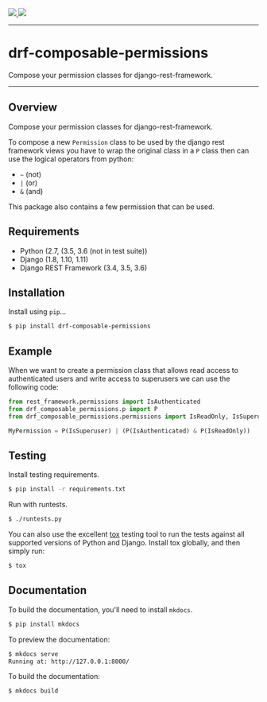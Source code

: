 <div class="badges">
    <a href="http://travis-ci.org/jgadelange/drf-composable-permissions">
        <img src="https://travis-ci.org/jgadelange/drf-composable-permissions.svg?branch=master">
    </a>
    <a href="https://pypi.python.org/pypi/drf-composable-permissions">
        <img src="https://img.shields.io/pypi/v/drf-composable-permissions.svg">
    </a>
</div>

---

# drf-composable-permissions

Compose your permission classes for django-rest-framework.

---

## Overview

Compose your permission classes for django-rest-framework.

To compose a new `Permission` class to be used by the django rest framework views you have to wrap the original class in
a `P` class then can use the logical operators from python:
 
  - `~` (not)
  - `|` (or)
  - `&` (and)

This package also contains a few permission that can be used.

## Requirements

*  Python (2.7, (3.5, 3.6 (not in test suite))
*  Django (1.8, 1.10, 1.11)
*  Django REST Framework (3.4, 3.5, 3.6)

## Installation

Install using `pip`...

```bash
$ pip install drf-composable-permissions
```

## Example

When we want to create a permission class that allows read access to authenticated users and write access
to superusers we can use the following code:

```python
from rest_framework.permissions import IsAuthenticated
from drf_composable_permissions.p import P
from drf_composable_permissions.permissions import IsReadOnly, IsSuperuser

MyPermission = P(IsSuperuser) | (P(IsAuthenticated) & P(IsReadOnly))
```

## Testing

Install testing requirements.

```bash
$ pip install -r requirements.txt
```

Run with runtests.

```bash
$ ./runtests.py
```

You can also use the excellent [tox](http://tox.readthedocs.org/en/latest/) testing tool to run the tests against all supported versions of Python and Django. Install tox globally, and then simply run:

```bash
$ tox
```

## Documentation

To build the documentation, you'll need to install `mkdocs`.

```bash
$ pip install mkdocs
```

To preview the documentation:

```bash
$ mkdocs serve
Running at: http://127.0.0.1:8000/
```

To build the documentation:

```bash
$ mkdocs build
```
